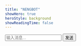 ```yaml
---
title: "NENGBOT"
showHero: true
heroStyle: background
showReadingTime: false
---
```


<div id="chat-container">
  <div id="messages"></div>
  <input type="text" id="message-input" placeholder="输入消息..." />
  <button id="send-button">发送</button>
</div>

<script src="/js/chatgpt.js"></script>